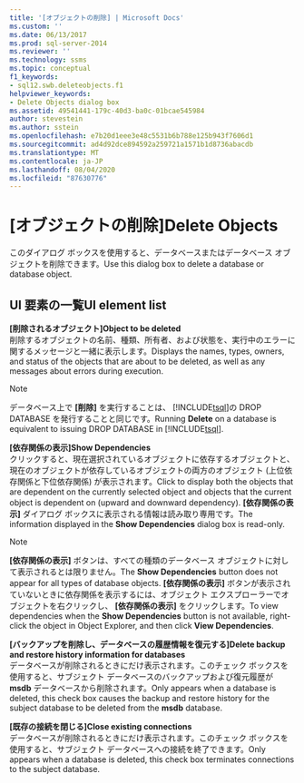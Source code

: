 ```yaml
---
title: '[オブジェクトの削除] | Microsoft Docs'
ms.custom: ''
ms.date: 06/13/2017
ms.prod: sql-server-2014
ms.reviewer: ''
ms.technology: ssms
ms.topic: conceptual
f1_keywords:
- sql12.swb.deleteobjects.f1
helpviewer_keywords:
- Delete Objects dialog box
ms.assetid: 49541441-179c-40d3-ba0c-01bcae545984
author: stevestein
ms.author: sstein
ms.openlocfilehash: e7b20d1eee3e48c5531b6b788e125b943f7606d1
ms.sourcegitcommit: ad4d92dce894592a259721a1571b1d8736abacdb
ms.translationtype: MT
ms.contentlocale: ja-JP
ms.lasthandoff: 08/04/2020
ms.locfileid: "87630776"
---
```

# <a name="delete-objects"></a><span data-ttu-id="38aa0-102">[オブジェクトの削除]</span><span class="sxs-lookup"><span data-stu-id="38aa0-102">Delete Objects</span></span>
  <span data-ttu-id="38aa0-103">このダイアログ ボックスを使用すると、データベースまたはデータベース オブジェクトを削除できます。</span><span class="sxs-lookup"><span data-stu-id="38aa0-103">Use this dialog box to delete a database or database object.</span></span>  
  
## <a name="ui-element-list"></a><span data-ttu-id="38aa0-104">UI 要素の一覧</span><span class="sxs-lookup"><span data-stu-id="38aa0-104">UI element list</span></span>  
 <span data-ttu-id="38aa0-105">**[削除されるオブジェクト]**</span><span class="sxs-lookup"><span data-stu-id="38aa0-105">**Object to be deleted**</span></span>  
 <span data-ttu-id="38aa0-106">削除するオブジェクトの名前、種類、所有者、および状態を、実行中のエラーに関するメッセージと一緒に表示します。</span><span class="sxs-lookup"><span data-stu-id="38aa0-106">Displays the names, types, owners, and status of the objects that are about to be deleted, as well as any messages about errors during execution.</span></span>  
  
> [!NOTE]  
>  <span data-ttu-id="38aa0-107">データベース上で **[削除]** を実行することは、 [!INCLUDE[tsql](../../includes/tsql-md.md)]の DROP DATABASE を発行することと同じです。</span><span class="sxs-lookup"><span data-stu-id="38aa0-107">Running **Delete** on a database is equivalent to issuing DROP DATABASE in [!INCLUDE[tsql](../../includes/tsql-md.md)].</span></span>  
  
 <span data-ttu-id="38aa0-108">**[依存関係の表示]**</span><span class="sxs-lookup"><span data-stu-id="38aa0-108">**Show Dependencies**</span></span>  
 <span data-ttu-id="38aa0-109">クリックすると、現在選択されているオブジェクトに依存するオブジェクトと、現在のオブジェクトが依存しているオブジェクトの両方のオブジェクト (上位依存関係と下位依存関係) が表示されます。</span><span class="sxs-lookup"><span data-stu-id="38aa0-109">Click to display both the objects that are dependent on the currently selected object and objects that the current object is dependent on (upward and downward dependency).</span></span> <span data-ttu-id="38aa0-110">**[依存関係の表示]** ダイアログ ボックスに表示される情報は読み取り専用です。</span><span class="sxs-lookup"><span data-stu-id="38aa0-110">The information displayed in the **Show Dependencies** dialog box is read-only.</span></span>  
  
> [!NOTE]  
>  <span data-ttu-id="38aa0-111">**[依存関係の表示]** ボタンは、すべての種類のデータベース オブジェクトに対して表示されるとは限りません。</span><span class="sxs-lookup"><span data-stu-id="38aa0-111">The **Show Dependencies** button does not appear for all types of database objects.</span></span> <span data-ttu-id="38aa0-112">**[依存関係の表示]** ボタンが表示されていないときに依存関係を表示するには、オブジェクト エクスプローラーでオブジェクトを右クリックし、 **[依存関係の表示]** をクリックします。</span><span class="sxs-lookup"><span data-stu-id="38aa0-112">To view dependencies when the **Show Dependencies** button is not available, right-click the object in Object Explorer, and then click **View Dependencies**.</span></span>  
  
 <span data-ttu-id="38aa0-113">**[バックアップを削除し、データベースの履歴情報を復元する]**</span><span class="sxs-lookup"><span data-stu-id="38aa0-113">**Delete backup and restore history information for databases**</span></span>  
 <span data-ttu-id="38aa0-114">データベースが削除されるときにだけ表示されます。このチェック ボックスを使用すると、サブジェクト データベースのバックアップおよび復元履歴が **msdb** データベースから削除されます。</span><span class="sxs-lookup"><span data-stu-id="38aa0-114">Only appears when a database is deleted, this check box causes the backup and restore history for the subject database to be deleted from the **msdb** database.</span></span>  
  
 <span data-ttu-id="38aa0-115">**[既存の接続を閉じる]**</span><span class="sxs-lookup"><span data-stu-id="38aa0-115">**Close existing connections**</span></span>  
 <span data-ttu-id="38aa0-116">データベースが削除されるときにだけ表示されます。このチェック ボックスを使用すると、サブジェクト データベースへの接続を終了できます。</span><span class="sxs-lookup"><span data-stu-id="38aa0-116">Only appears when a database is deleted, this check box terminates connections to the subject database.</span></span>  
  
  
